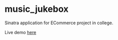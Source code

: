 # music_jukebox
Sinatra application for ECommerce project in college.

Live demo [here](https://musical-jukebox.herokuapp.com/)
